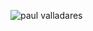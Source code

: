 ![paul valladares](https://user-images.githubusercontent.com/85648028/217120564-6f995af4-34f1-45da-941b-a7bdf7450b64.png)

